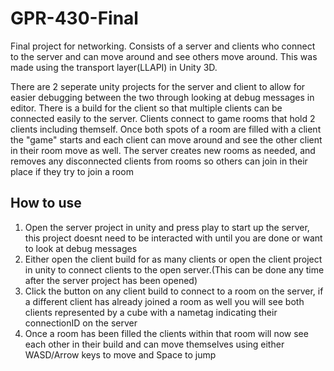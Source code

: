 # GPR-430-Final
Final project for networking. Consists of a server and clients who connect to the server and can move around and see others move around. This was made using the transport layer(LLAPI) in Unity 3D.

There are 2 seperate unity projects for the server and client to allow for easier debugging between the two through looking at debug messages in editor. There is a build for the client so that multiple clients can be connected easily to the server. Clients connect to game rooms that hold 2 clients including themself. Once both spots of a room are filled with a client the "game" starts and each client can move around and see the other client in their room move as well. The server creates new rooms as needed, and removes any disconnected clients from rooms so others can join in their place if they try to join a room

## How to use
1. Open the server project in unity and press play to start up the server, this project doesnt need to be interacted with until you are done or want to look at debug messages
2. Either open the client build for as many clients or open the client project in unity to connect clients to the open server.(This can be done any time after the server project has been opened)
3. Click the button on any client build to connect to a room on the server, if a different client has already joined a room as well you will see both clients represented by a cube with a nametag indicating their connectionID on the server
4. Once a room has been filled the clients within that room will now see each other in their build and can move themselves using either WASD/Arrow keys to move and Space to jump
